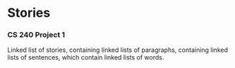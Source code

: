 # Stories


### CS 240 Project 1
Linked list of stories, containing linked lists of paragraphs, containing linked lists of sentences, which contain linked lists of words.